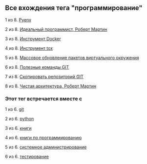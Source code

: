 ## Все вхождения тега "программирование"


1 из 8. [Pyenv](./2021-04-18_pyenv.md)

2 из 8. [Идеальный программист, Роберт Мартин](./2020-07-17_idealniy_programmist_martin.md)

3 из 8. [Инструмент Docker](./2021-03-29_docker.md)

4 из 8. [Инструмент tox](./2021-03-15_tox.md)

5 из 8. [Массовое обновление пакетов виртуального окружения](./2021-01-12_python_selective_upgrade.md)

6 из 8. [Полезные команды GIT](./2021-04-18_git_snippets.md)

7 из 8. [Скопировать репозиторий GIT](./2020-07-17_git_repo_copy.md)

8 из 8. [Чистая архитектура, Роберт Мартин](./2021-02-28_chistaya_architectura_martin.md)



### Этот тег встречается вместе с


1 из 6. [git](./meta_git.md)

2 из 6. [python](./meta_python.md)

3 из 6. [книги](./meta_knigi.md)

4 из 6. [книги по программированию](./meta_knigi_po_programmirovaniy.md)

5 из 6. [системное администрирование](./meta_sistemnoe_administrirovanie.md)

6 из 6. [тестирование](./meta_testirovanie.md)

